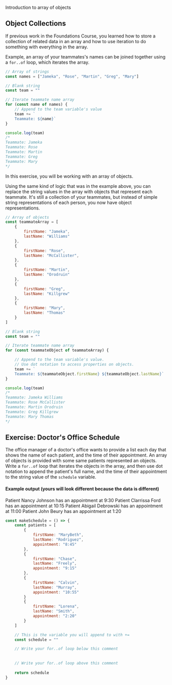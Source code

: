 Introduction to array of objects

## Object Collections

If previous work in the Foundations Course, you learned how to store a collection of related data in an array and how to use iteration to do something with everything in the array.

Example, an array of your teammates's names can be joined together using a `for..of` loop, which iterates the array.

```js
// Array of strings
const names = ["Jameka", "Rose", "Martin", "Greg", "Mary"]

// Blank string
const team = ""

// Iterate teammate name array
for (const name of names) {
	// Append to the team variable's value
	team += `
	Teammate: ${name}`
}

console.log(team)
/* 
Teammate: Jameka
Teammate: Rose
Teammate: Martin
Teammate: Greg
Teammate: Mary
*/
```

In this exercise, you will be working with an array of objects. 

Using the same kind of logic that was in the example above, you can replace the string values in the array with objects that represent each teammate. It's still a collection of your teammates, but instead of simple string representations of each person, you now have object representations.

```js
// Array of objects
const teammateArray = [
	{
		firstName: "Jameka",
		lastName: "Williams"
	},
	{
		firstName: "Rose",
		lastName: "McCallister",
	},
	{
		firstName: "Martin",
		lastName: "Orodruin"
	},
	{
		firstName: "Greg",
		lastName: "Killgrew"
	},
	{
		firstName: "Mary",
		lastName: "Thomas"
	}
]

// Blank string
const team = ""

// Iterate teammate name array
for (const teammateObject of teammateArray) {

	// Append to the team variable's value.
	// Use dot notation to access properties on objects.
	team += `
	Teammate: ${teammateObject.firstName} ${teammateObject.lastName}`
}

console.log(team)
/* 
Teammate: Jameka Williams
Teammate: Rose McCallister
Teammate: Martin Orodruin
Teammate: Greg Killgrew
Teammate: Mary Thomas
*/
```

## Exercise: Doctor's Office Schedule

The office manager of a doctor's office wants to provide a list each day that shows the name of each patient, and the time of their appointment. An array of objects is provided with some same patients represented an objects. Write a `for..of` loop that iterates the objects in the array, and then use dot notation to append the patient's full name, and the time of their appointment to the string value of the `schedule` variable.

#### Example output (yours will look different because the data is different)

Patient Nancy Johnson has an appointment at 9:30
Patient Clarrissa Ford has an appointment at 10:15
Patient Abigail Debrowski has an appointment at 11:00
Patient John Beury has an appointment at 1:20


```js
const makeSchedule = () => {
	const patients = [
		{
			firstName: "MaryBeth",
			lastName: "Rodriguez",
			appointment: "8:45"
		},
		{
			firstName: "Chase",
			lastName: "Freely",
			appointment: "9:15"
		},
		{
			firstName: "Calvin",
			lastName: "Murray",
			appointment: "10:55"
		}
		{
			firstName: "Lorena",
			lastName: "Smith",
			appointment: "2:20"
		}
	]

	// This is the variable you will append to with +=
	const schedule = ""

	// Write your for..of loop below this comment
	
	
	// Write your for..of loop above this comment
	
	return schedule
}
```

<!--stackedit_data:
eyJoaXN0b3J5IjpbNTAwOTY0NDYzLDczMDk5ODExNl19
-->